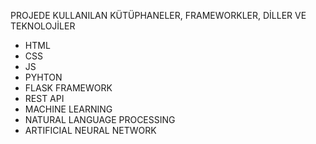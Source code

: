 PROJEDE KULLANILAN KÜTÜPHANELER, FRAMEWORKLER, DİLLER VE TEKNOLOJİLER

- HTML
- CSS
- JS
- PYHTON
- FLASK FRAMEWORK
- REST API
- MACHINE LEARNING
- NATURAL LANGUAGE PROCESSING
- ARTIFICIAL NEURAL NETWORK
